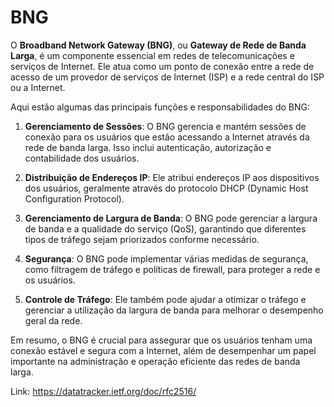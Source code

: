 # BNG
O **Broadband Network Gateway (BNG)**, ou **Gateway de Rede de Banda Larga**, é um componente essencial em redes de telecomunicações e serviços de Internet. Ele atua como um ponto de conexão entre a rede de acesso de um provedor de serviços de Internet (ISP) e a rede central do ISP ou a Internet.

Aqui estão algumas das principais funções e responsabilidades do BNG:

1. **Gerenciamento de Sessões**: O BNG gerencia e mantém sessões de conexão para os usuários que estão acessando a Internet através da rede de banda larga. Isso inclui autenticação, autorização e contabilidade dos usuários.

2. **Distribuição de Endereços IP**: Ele atribui endereços IP aos dispositivos dos usuários, geralmente através do protocolo DHCP (Dynamic Host Configuration Protocol).

3. **Gerenciamento de Largura de Banda**: O BNG pode gerenciar a largura de banda e a qualidade do serviço (QoS), garantindo que diferentes tipos de tráfego sejam priorizados conforme necessário.

4. **Segurança**: O BNG pode implementar várias medidas de segurança, como filtragem de tráfego e políticas de firewall, para proteger a rede e os usuários.

5. **Controle de Tráfego**: Ele também pode ajudar a otimizar o tráfego e gerenciar a utilização da largura de banda para melhorar o desempenho geral da rede.

Em resumo, o BNG é crucial para assegurar que os usuários tenham uma conexão estável e segura com a Internet, além de desempenhar um papel importante na administração e operação eficiente das redes de banda larga.

Link: https://datatracker.ietf.org/doc/rfc2516/
